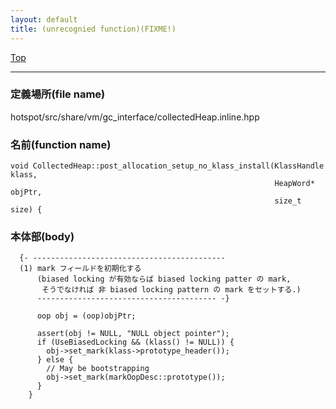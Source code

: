 ```yaml
---
layout: default
title: (unrecognied function)(FIXME!)
---
```

[Top](../index.html)

--- 
### 定義場所(file name)
hotspot/src/share/vm/gc_interface/collectedHeap.inline.hpp

### 名前(function name)
```
void CollectedHeap::post_allocation_setup_no_klass_install(KlassHandle klass,
                                                           HeapWord* objPtr,
                                                           size_t size) {
```

### 本体部(body)
```
  {- -------------------------------------------
  (1) mark フィールドを初期化する
      (biased locking が有効ならば biased locking patter の mark, 
       そうでなければ 非 biased locking pattern の mark をセットする.)
      ---------------------------------------- -}

	  oop obj = (oop)objPtr;
	
	  assert(obj != NULL, "NULL object pointer");
	  if (UseBiasedLocking && (klass() != NULL)) {
	    obj->set_mark(klass->prototype_header());
	  } else {
	    // May be bootstrapping
	    obj->set_mark(markOopDesc::prototype());
	  }
	}
	
```


